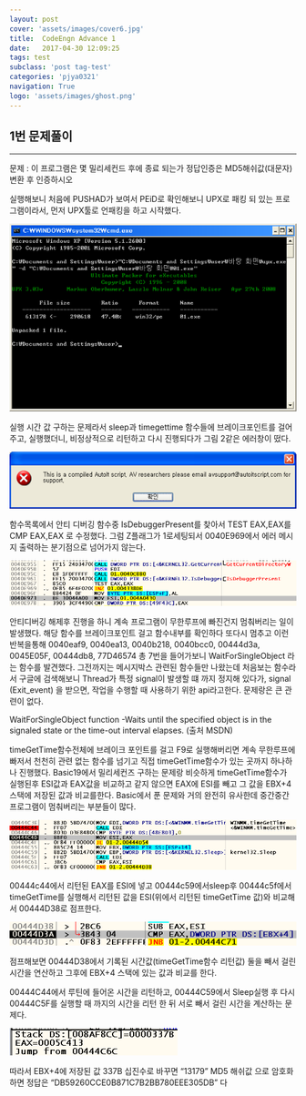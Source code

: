 ```yaml
---
layout: post
cover: 'assets/images/cover6.jpg'
title:  CodeEngn Advance 1
date:   2017-04-30 12:09:25
tags: test
subclass: 'post tag-test'
categories: 'pjya0321'
navigation: True
logo: 'assets/images/ghost.png'
---
```



## 1번 문제풀이
-----
문제 : 이 프로그램은 몇 밀리세컨드 후에 종료 되는가 정답인증은 MD5해쉬값(대문자)변환 후 인증하시오

실행해보니 처음에 PUSHAD가 보여서 PEiD로 확인해보니 UPX로 패킹 되 있는 프로그램이라서, 먼저 UPX툴로 언패킹을 하고 시작했다.

![1](assets/postimage/a1-1.png)

실행 시간 값 구하는 문제라서 sleep과 timegettime 함수들에 브레이크포인트를 걸어주고, 실행했더니, 비정상적으로 리턴하고 다시 진행되다가 그림 2같은 에러창이 떴다.

![2](assets/postimage/a1-2.png)

함수목록에서 안티 디버깅 함수중 IsDebuggerPresent를 찾아서 TEST EAX,EAX를 CMP EAX,EAX 로 수정했다. 그럼 Z플래그가 1로세팅되서 0040E969에서 에러 메시지 출력하는 분기점으로 넘어가지 않는다.

![3](assets/postimage/a1-3.png)

안티디버깅 해제후 진행을 하니 계속 프로그램이 무한루프에 빠진건지 멈춰버리는 일이 발생했다.
해당 함수를 브레이크포인트 걸고 함수내부를 확인하다 또다시 멈추고 이런 반복을통해
0040eaf9, 0040ea13, 0040b218, 0040bcc0, 00444d3a, 0045E05F, 00444db8, 77D46574  총 7번을 들어가보니 WaitForSingleObject 라는 함수를 발견했다. 그전까지는 메시지박스 관련된 함수들만 나왔는데 처음보는 함수라서 구글에 검색해보니 Thread가 특정 signal이 발생할 떄 까지 정지해 있다가, signal (Exit_event) 을 받으면, 작업을 수행할 때 사용하기 위한 api라고한다.
문제랑은 큰 관련이 없다.

WaitForSingleObject function
-Waits until the specified object is in the signaled state or the time-out interval elapses.
(출처 MSDN)


timeGetTime함수전체에 브레이크 포인트를 걸고 F9로 실행해버리면 계속 무한루프에 빠저서 천천히 관련 없는 함수를 넘기고 직접 timeGetTime함수가 있는 곳까지 하나하나 진행했다. Basic19에서 밀리세컨즈 구하는 문제랑 비슷하게 timeGetTime함수가 실행된후 ESI값과 EAX값을 비교하고 같지 않으면 EAX에 ESI를 빼고 그 값을 EBX+4 스택에 저장된 값과 비교를한다. Basic에서 푼 문제와 거의 완전히 유사한데 중간중간 프로그램이 멈춰버리는 부분들이 많다.

![4](assets/postimage/a1-4.png)

00444c44에서 리턴된 EAX를 ESI에 넣고 00444c59에서sleep후 00444c5f에서 timeGetTime를 실행해서 리턴된 값을 ESI(위에서 리턴된 timeGetTime 값)와 비교해서 00444D38로 점프한다.

![5](assets/postimage/a1-5.png)

점프해보면 00444D38에서 기록된 시간값(timeGetTime함수 리턴값) 둘을 빼서 걸린 시간을 연산하고 그후에 EBX+4 스택에 있는 값과 비교를 한다.

00444C44에서 루틴에 들어온 시간을 리턴하고, 00444C59에서 Sleep실행 후 다시 00444C5F를 실행할 때 까지의 시간을 리턴 한 뒤 서로 빼서 걸린 시간을 계산하는 문제다.

![6](assets/postimage/a1-6.png)

따라서 EBX+4에 저장된 값 337B 십진수로 바꾸면 “13179” MD5 해쉬값 으로 암호화하면 정답은 “DB59260CCE0B871C7B2BB780EEE305DB” 다
